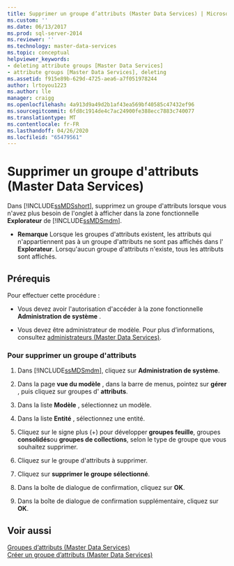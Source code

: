 ```yaml
---
title: Supprimer un groupe d’attributs (Master Data Services) | Microsoft Docs
ms.custom: ''
ms.date: 06/13/2017
ms.prod: sql-server-2014
ms.reviewer: ''
ms.technology: master-data-services
ms.topic: conceptual
helpviewer_keywords:
- deleting attribute groups [Master Data Services]
- attribute groups [Master Data Services], deleting
ms.assetid: f915e89b-629d-4725-aea6-a7f051978244
author: lrtoyou1223
ms.author: lle
manager: craigg
ms.openlocfilehash: 4a913d9a49d2b1af43ea569bf40585c47432ef96
ms.sourcegitcommit: 6fd8c1914de4c7ac24900fe388ecc7883c740077
ms.translationtype: MT
ms.contentlocale: fr-FR
ms.lasthandoff: 04/26/2020
ms.locfileid: "65479561"
---
```

# <a name="delete-an-attribute-group-master-data-services"></a>Supprimer un groupe d'attributs (Master Data Services)
  Dans [!INCLUDE[ssMDSshort](../includes/ssmdsshort-md.md)], supprimez un groupe d'attributs lorsque vous n'avez plus besoin de l'onglet à afficher dans la zone fonctionnelle **Explorateur** de [!INCLUDE[ssMDSmdm](../includes/ssmdsmdm-md.md)].  
  
-   **Remarque** Lorsque les groupes d'attributs existent, les attributs qui n'appartiennent pas à un groupe d'attributs ne sont pas affichés dans l' **Explorateur**. Lorsqu'aucun groupe d'attributs n'existe, tous les attributs sont affichés.  
  
## <a name="prerequisites"></a>Prérequis  
 Pour effectuer cette procédure :  
  
-   Vous devez avoir l'autorisation d'accéder à la zone fonctionnelle **Administration de système** .  
  
-   Vous devez être administrateur de modèle. Pour plus d’informations, consultez [administrateurs &#40;Master Data Services&#41;](administrators-master-data-services.md).  
  
### <a name="to-delete-an-attribute-group"></a>Pour supprimer un groupe d'attributs  
  
1.  Dans [!INCLUDE[ssMDSmdm](../includes/ssmdsmdm-md.md)], cliquez sur **Administration de système**.  
  
2.  Dans la page **vue du modèle** , dans la barre de menus, pointez sur **gérer** , puis cliquez sur groupes d' **attributs**.  
  
3.  Dans la liste **Modèle** , sélectionnez un modèle.  
  
4.  Dans la liste **Entité** , sélectionnez une entité.  
  
5.  Cliquez sur le signe plus (+) pour développer **groupes feuille**, groupes **consolidés**ou **groupes de collections**, selon le type de groupe que vous souhaitez supprimer.  
  
6.  Cliquez sur le groupe d'attributs à supprimer.  
  
7.  Cliquez sur **supprimer le groupe sélectionné**.  
  
8.  Dans la boîte de dialogue de confirmation, cliquez sur **OK**.  
  
9. Dans la boîte de dialogue de confirmation supplémentaire, cliquez sur **OK**.  
  
## <a name="see-also"></a>Voir aussi  
 [Groupes d’attributs &#40;Master Data Services&#41;](../../2014/master-data-services/attribute-groups-master-data-services.md)   
 [Créer un groupe d’attributs &#40;Master Data Services&#41;](../../2014/master-data-services/create-an-attribute-group-master-data-services.md)  
  
  
